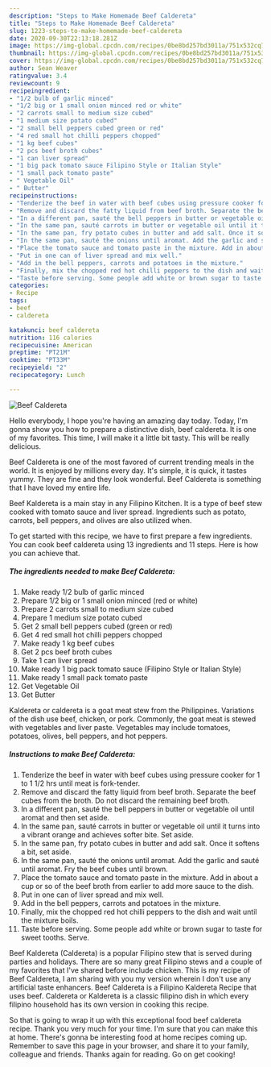 ```yaml
---
description: "Steps to Make Homemade Beef Caldereta"
title: "Steps to Make Homemade Beef Caldereta"
slug: 1223-steps-to-make-homemade-beef-caldereta
date: 2020-09-30T22:13:18.281Z
image: https://img-global.cpcdn.com/recipes/0be8bd257bd3011a/751x532cq70/beef-caldereta-recipe-main-photo.jpg
thumbnail: https://img-global.cpcdn.com/recipes/0be8bd257bd3011a/751x532cq70/beef-caldereta-recipe-main-photo.jpg
cover: https://img-global.cpcdn.com/recipes/0be8bd257bd3011a/751x532cq70/beef-caldereta-recipe-main-photo.jpg
author: Sean Weaver
ratingvalue: 3.4
reviewcount: 9
recipeingredient:
- "1/2 bulb of garlic minced"
- "1/2 big or 1 small onion minced red or white"
- "2 carrots small to medium size cubed"
- "1 medium size potato cubed"
- "2 small bell peppers cubed green or red"
- "4 red small hot chilli peppers chopped"
- "1 kg beef cubes"
- "2 pcs beef broth cubes"
- "1 can liver spread"
- "1 big pack tomato sauce Filipino Style or Italian Style"
- "1 small pack tomato paste"
- " Vegetable Oil"
- " Butter"
recipeinstructions:
- "Tenderize the beef in water with beef cubes using pressure cooker for 1 to 1 1/2 hrs until meat is fork-tender."
- "Remove and discard the fatty liquid from beef broth. Separate the beef cubes from the broth. Do not discard the remaining beef broth."
- "In a different pan, sauté the bell peppers in butter or vegetable oil until aromat and then set aside."
- "In the same pan, sauté carrots in butter or vegetable oil until it turns into a vibrant orange and achieves softer bite. Set aside."
- "In the same pan, fry potato cubes in butter and add salt. Once it softens a bit, set aside."
- "In the same pan, sauté the onions until aromat. Add the garlic and sauté until aromat. Fry the beef cubes until brown."
- "Place the tomato sauce and tomato paste in the mixture. Add in about a cup or so of the beef broth from earlier to add more sauce to the dish."
- "Put in one can of liver spread and mix well."
- "Add in the bell peppers, carrots and potatoes in the mixture."
- "Finally, mix the chopped red hot chilli peppers to the dish and wait until the mixture boils."
- "Taste before serving. Some people add white or brown sugar to taste for sweet tooths. Serve."
categories:
- Recipe
tags:
- beef
- caldereta

katakunci: beef caldereta 
nutrition: 116 calories
recipecuisine: American
preptime: "PT21M"
cooktime: "PT33M"
recipeyield: "2"
recipecategory: Lunch

---
```



![Beef Caldereta](https://img-global.cpcdn.com/recipes/0be8bd257bd3011a/751x532cq70/beef-caldereta-recipe-main-photo.jpg)

Hello everybody, I hope you're having an amazing day today. Today, I'm gonna show you how to prepare a distinctive dish, beef caldereta. It is one of my favorites. This time, I will make it a little bit tasty. This will be really delicious.

Beef Caldereta is one of the most favored of current trending meals in the world. It is enjoyed by millions every day. It's simple, it is quick, it tastes yummy. They are fine and they look wonderful. Beef Caldereta is something that I have loved my entire life.

Beef Kaldereta is a main stay in any Filipino Kitchen. It is a type of beef stew cooked with tomato sauce and liver spread. Ingredients such as potato, carrots, bell peppers, and olives are also utilized when.


To get started with this recipe, we have to first prepare a few ingredients. You can cook beef caldereta using 13 ingredients and 11 steps. Here is how you can achieve that.

<!--inarticleads1-->

##### The ingredients needed to make Beef Caldereta:

1. Make ready 1/2 bulb of garlic minced
1. Prepare 1/2 big or 1 small onion minced (red or white)
1. Prepare 2 carrots small to medium size cubed
1. Prepare 1 medium size potato cubed
1. Get 2 small bell peppers cubed (green or red)
1. Get 4 red small hot chilli peppers chopped
1. Make ready 1 kg beef cubes
1. Get 2 pcs beef broth cubes
1. Take 1 can liver spread
1. Make ready 1 big pack tomato sauce (Filipino Style or Italian Style)
1. Make ready 1 small pack tomato paste
1. Get  Vegetable Oil
1. Get  Butter


Kaldereta or caldereta is a goat meat stew from the Philippines. Variations of the dish use beef, chicken, or pork. Commonly, the goat meat is stewed with vegetables and liver paste. Vegetables may include tomatoes, potatoes, olives, bell peppers, and hot peppers. 

<!--inarticleads2-->

##### Instructions to make Beef Caldereta:

1. Tenderize the beef in water with beef cubes using pressure cooker for 1 to 1 1/2 hrs until meat is fork-tender.
1. Remove and discard the fatty liquid from beef broth. Separate the beef cubes from the broth. Do not discard the remaining beef broth.
1. In a different pan, sauté the bell peppers in butter or vegetable oil until aromat and then set aside.
1. In the same pan, sauté carrots in butter or vegetable oil until it turns into a vibrant orange and achieves softer bite. Set aside.
1. In the same pan, fry potato cubes in butter and add salt. Once it softens a bit, set aside.
1. In the same pan, sauté the onions until aromat. Add the garlic and sauté until aromat. Fry the beef cubes until brown.
1. Place the tomato sauce and tomato paste in the mixture. Add in about a cup or so of the beef broth from earlier to add more sauce to the dish.
1. Put in one can of liver spread and mix well.
1. Add in the bell peppers, carrots and potatoes in the mixture.
1. Finally, mix the chopped red hot chilli peppers to the dish and wait until the mixture boils.
1. Taste before serving. Some people add white or brown sugar to taste for sweet tooths. Serve.


Beef Kaldereta (Caldereta) is a popular Filipino stew that is served during parties and holidays. There are so many great Filipino stews and a couple of my favorites that I&#39;ve shared before include chicken. This is my recipe of Beef Caldereta, I am sharing with you my version wherein I don&#39;t use any artificial taste enhancers. Beef Caldereta is a Filipino Kaldereta Recipe that uses beef. Caldereta or Kaldereta is a classic filipino dish in which every filipino household has its own version in cooking this recipe. 

So that is going to wrap it up with this exceptional food beef caldereta recipe. Thank you very much for your time. I'm sure that you can make this at home. There's gonna be interesting food at home recipes coming up. Remember to save this page in your browser, and share it to your family, colleague and friends. Thanks again for reading. Go on get cooking!
